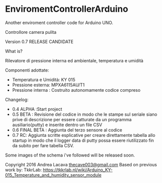 # EnviromentControllerArduino
Another enviroment controller code for Arduino UNO.

Controllore camera pulita

Version 0.7 RELEASE CANDIDATE

What is?

Rilevatore di pressione interna ed ambientale, temperatura e umidità

Componenti adottate:
 * Temperatura e Umidità: KY 015
 * Pressione esterna: MPXA6115AU/T1
 * Pressione interna : Costruito autonomamente codice compreso
 
 Changelog:
 * 0.4 ALPHA :Start project
 * 0.5 BETA : Revisione del codice in modo che le stampe sul seriale siano prive di descrizione per essere catturate da un programma ausiliario(putty) e inserite dentro un file CSV
 * 0.6 FINAL BETA : Aggiunta del terzo sensore al codice
 * 0.7 RC:  Aggiunta scritte esplicative per creare direttamente tabella allo startup in modo che il logger data di putty possa essere riutilizzato fin da subito per fare tabella CSV.

Some images of the schema i've followed will be released soon.

Copyright 2016 Andrea Lacava <thecave003@gmail.com>
Based on previous work by:
 TkkrLab: <https://tkkrlab.nl/wiki/Arduino_KY-015_Temperature_and_humidity_sensor_module>

